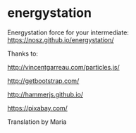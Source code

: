 # energystation

Energystation force for your intermediate:
https://nosz.github.io/energystation/

Thanks to:

http://vincentgarreau.com/particles.js/

http://getbootstrap.com/

http://hammerjs.github.io/

https://pixabay.com/

Translation by Maria


